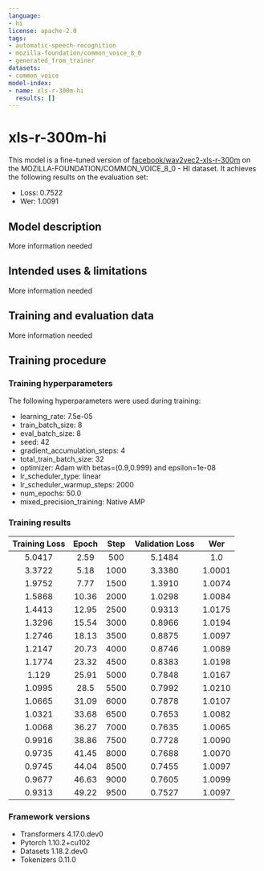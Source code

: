 ```yaml
---
language:
- hi
license: apache-2.0
tags:
- automatic-speech-recognition
- mozilla-foundation/common_voice_8_0
- generated_from_trainer
datasets:
- common_voice
model-index:
- name: xls-r-300m-hi
  results: []
---
```


<!-- This model card has been generated automatically according to the information the Trainer had access to. You
should probably proofread and complete it, then remove this comment. -->

# xls-r-300m-hi

This model is a fine-tuned version of [facebook/wav2vec2-xls-r-300m](https://huggingface.co/facebook/wav2vec2-xls-r-300m) on the MOZILLA-FOUNDATION/COMMON_VOICE_8_0 - HI dataset.
It achieves the following results on the evaluation set:
- Loss: 0.7522
- Wer: 1.0091

## Model description

More information needed

## Intended uses & limitations

More information needed

## Training and evaluation data

More information needed

## Training procedure

### Training hyperparameters

The following hyperparameters were used during training:
- learning_rate: 7.5e-05
- train_batch_size: 8
- eval_batch_size: 8
- seed: 42
- gradient_accumulation_steps: 4
- total_train_batch_size: 32
- optimizer: Adam with betas=(0.9,0.999) and epsilon=1e-08
- lr_scheduler_type: linear
- lr_scheduler_warmup_steps: 2000
- num_epochs: 50.0
- mixed_precision_training: Native AMP

### Training results

| Training Loss | Epoch | Step | Validation Loss | Wer    |
|:-------------:|:-----:|:----:|:---------------:|:------:|
| 5.0417        | 2.59  | 500  | 5.1484          | 1.0    |
| 3.3722        | 5.18  | 1000 | 3.3380          | 1.0001 |
| 1.9752        | 7.77  | 1500 | 1.3910          | 1.0074 |
| 1.5868        | 10.36 | 2000 | 1.0298          | 1.0084 |
| 1.4413        | 12.95 | 2500 | 0.9313          | 1.0175 |
| 1.3296        | 15.54 | 3000 | 0.8966          | 1.0194 |
| 1.2746        | 18.13 | 3500 | 0.8875          | 1.0097 |
| 1.2147        | 20.73 | 4000 | 0.8746          | 1.0089 |
| 1.1774        | 23.32 | 4500 | 0.8383          | 1.0198 |
| 1.129         | 25.91 | 5000 | 0.7848          | 1.0167 |
| 1.0995        | 28.5  | 5500 | 0.7992          | 1.0210 |
| 1.0665        | 31.09 | 6000 | 0.7878          | 1.0107 |
| 1.0321        | 33.68 | 6500 | 0.7653          | 1.0082 |
| 1.0068        | 36.27 | 7000 | 0.7635          | 1.0065 |
| 0.9916        | 38.86 | 7500 | 0.7728          | 1.0090 |
| 0.9735        | 41.45 | 8000 | 0.7688          | 1.0070 |
| 0.9745        | 44.04 | 8500 | 0.7455          | 1.0097 |
| 0.9677        | 46.63 | 9000 | 0.7605          | 1.0099 |
| 0.9313        | 49.22 | 9500 | 0.7527          | 1.0097 |


### Framework versions

- Transformers 4.17.0.dev0
- Pytorch 1.10.2+cu102
- Datasets 1.18.2.dev0
- Tokenizers 0.11.0
